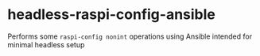 # headless-raspi-config-ansible
Performs some `raspi-config nonint` operations using Ansible intended for minimal headless setup
